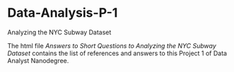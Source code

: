 # Data-Analysis-P-1
Analyzing the NYC Subway Dataset

The html file _Answers to Short Questions to Analyzing the NYC Subway Dataset_ contains
the list of references and answers to this Project 1 of Data Analyst Nanodegree. 
